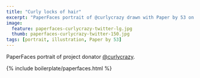 ```yaml
---
title: "Curly locks of hair"
excerpt: "PaperFaces portrait of @curlycrazy drawn with Paper by 53 on an iPad."
image: 
  feature: paperfaces-curlycrazy-twitter-lg.jpg
  thumb: paperfaces-curlycrazy-twitter-150.jpg
tags: [portrait, illustration, Paper by 53]
---
```


PaperFaces portrait of project donator [@curlycrazy](http://twitter.com/curlycrazy).

{% include boilerplate/paperfaces.html %}